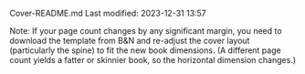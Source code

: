Cover-README.md
Last modified: 2023-12-31 13:57

Note: If your page count changes by any significant margin, you need
to download the template from B&N and re-adjust the cover layout
(particularly the spine) to fit the new book dimensions. (A different
page count yields a fatter or skinnier book, so the horizontal dimension
changes.)



